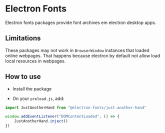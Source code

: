 # Electron Fonts

Electron fonts packages provide font archives em electron desktop apps.

## Limitations

These packages may not work in `BrowserWindow` instances that loaded online webpages. That happens because electron by default not allow load local resources in webpages.

## How to use

* Install the package

* On your `preload.js`, add:

```ts
import JustAnotherHand from "@electron-fonts/just-another-hand"

window.addEventListener("DOMContentLoaded", () => {
    JustAnotherHand.inject()
})
```